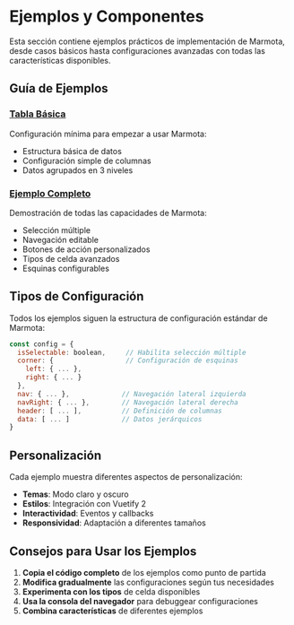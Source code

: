 # Ejemplos y Componentes

Esta sección contiene ejemplos prácticos de implementación de Marmota, desde casos básicos hasta configuraciones avanzadas con todas las características disponibles.

## Guía de Ejemplos

### [Tabla Básica](/components/table-basic)
Configuración mínima para empezar a usar Marmota:
- Estructura básica de datos
- Configuración simple de columnas
- Datos agrupados en 3 niveles

### [Ejemplo Completo](/components/table-example)  
Demostración de todas las capacidades de Marmota:
- Selección múltiple
- Navegación editable
- Botones de acción personalizados
- Tipos de celda avanzados
- Esquinas configurables

## Tipos de Configuración

Todos los ejemplos siguen la estructura de configuración estándar de Marmota:

```javascript
const config = {
  isSelectable: boolean,     // Habilita selección múltiple
  corner: {                  // Configuración de esquinas
    left: { ... },
    right: { ... }
  },
  nav: { ... },             // Navegación lateral izquierda
  navRight: { ... },        // Navegación lateral derecha  
  header: [ ... ],          // Definición de columnas
  data: [ ... ]             // Datos jerárquicos
}
```

## Personalización

Cada ejemplo muestra diferentes aspectos de personalización:

- **Temas**: Modo claro y oscuro
- **Estilos**: Integración con Vuetify 2
- **Interactividad**: Eventos y callbacks
- **Responsividad**: Adaptación a diferentes tamaños

## Consejos para Usar los Ejemplos

1. **Copia el código completo** de los ejemplos como punto de partida
2. **Modifica gradualmente** las configuraciones según tus necesidades  
3. **Experimenta con los tipos** de celda disponibles
4. **Usa la consola del navegador** para debuggear configuraciones
5. **Combina características** de diferentes ejemplos

